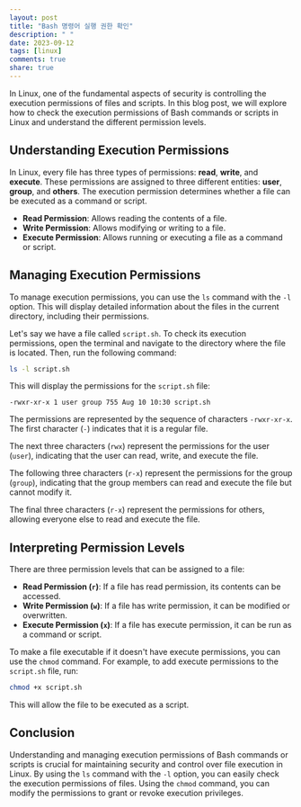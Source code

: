 ```yaml
---
layout: post
title: "Bash 명령어 실행 권한 확인"
description: " "
date: 2023-09-12
tags: [linux]
comments: true
share: true
---
```


In Linux, one of the fundamental aspects of security is controlling the execution permissions of files and scripts. In this blog post, we will explore how to check the execution permissions of Bash commands or scripts in Linux and understand the different permission levels.

## Understanding Execution Permissions

In Linux, every file has three types of permissions: **read**, **write**, and **execute**. These permissions are assigned to three different entities: **user**, **group**, and **others**. The execution permission determines whether a file can be executed as a command or script.

- **Read Permission**: Allows reading the contents of a file.
- **Write Permission**: Allows modifying or writing to a file.
- **Execute Permission**: Allows running or executing a file as a command or script.

## Managing Execution Permissions

To manage execution permissions, you can use the `ls` command with the `-l` option. This will display detailed information about the files in the current directory, including their permissions. 

Let's say we have a file called `script.sh`. To check its execution permissions, open the terminal and navigate to the directory where the file is located. Then, run the following command:

```bash
ls -l script.sh
```

This will display the permissions for the `script.sh` file:

```
-rwxr-xr-x 1 user group 755 Aug 10 10:30 script.sh
```

The permissions are represented by the sequence of characters `-rwxr-xr-x`. The first character (`-`) indicates that it is a regular file.

The next three characters (`rwx`) represent the permissions for the user (`user`), indicating that the user can read, write, and execute the file.

The following three characters (`r-x`) represent the permissions for the group (`group`), indicating that the group members can read and execute the file but cannot modify it.

The final three characters (`r-x`) represent the permissions for others, allowing everyone else to read and execute the file.

## Interpreting Permission Levels

There are three permission levels that can be assigned to a file:

- **Read Permission (`r`)**: If a file has read permission, its contents can be accessed.
- **Write Permission (`w`)**: If a file has write permission, it can be modified or overwritten.
- **Execute Permission (`x`)**: If a file has execute permission, it can be run as a command or script.

To make a file executable if it doesn't have execute permissions, you can use the `chmod` command. For example, to add execute permissions to the `script.sh` file, run:

```bash
chmod +x script.sh
```

This will allow the file to be executed as a script.

## Conclusion

Understanding and managing execution permissions of Bash commands or scripts is crucial for maintaining security and control over file execution in Linux. By using the `ls` command with the `-l` option, you can easily check the execution permissions of files. Using the `chmod` command, you can modify the permissions to grant or revoke execution privileges.